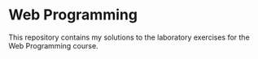 # Web Programming

This repository contains my solutions to the laboratory exercises for the Web Programming course.
 
